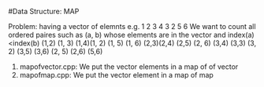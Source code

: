 #Data Structure: MAP 

Problem: having a vector of elemnts e.g. 1 2 3 4 3 2 5 6  We want to count all ordered paires such as (a, b) whose elements are in the vector and index(a)<index(b)
(1,2) (1, 3) (1,4)(1, 2) (1, 5) (1, 6)
(2,3)(2,4) (2,5) (2, 6)
(3,4) (3,3) (3, 2) (3,5) (3,6)
(2, 5) (2,6)
(5,6)
1. mapofvector.cpp: We put the vector elements in a map of of vector
2. mapofmap.cpp: We put the vector element in a map of map

  
